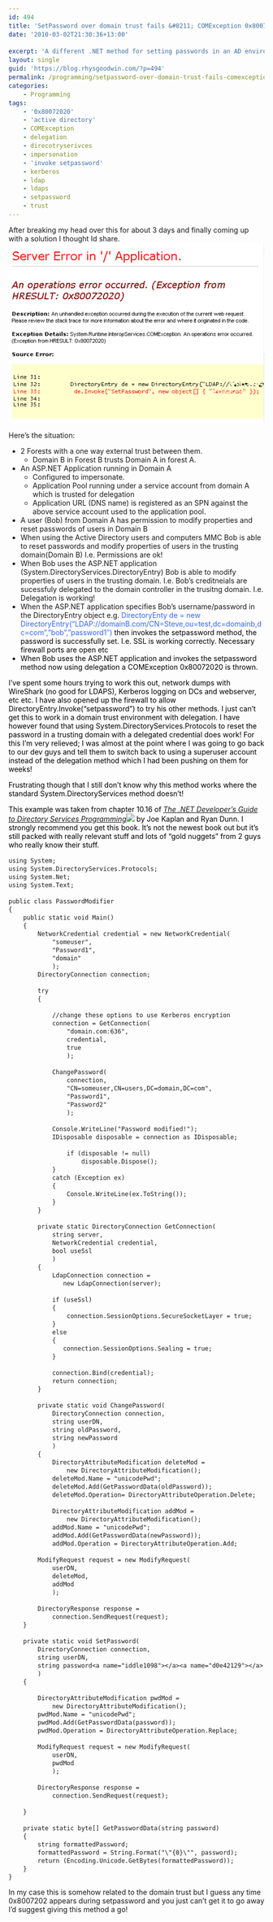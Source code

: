 ```yaml
---
id: 494
title: 'SetPassword over domain trust fails &#8211; COMException 0x8007202'
date: '2010-03-02T21:30:36+13:00'

excerpt: 'A different .NET method for setting passwords in an AD environment over LDAP.'
layout: single
guid: 'https://blog.rhysgoodwin.com/?p=494'
permalink: /programming/setpassword-over-domain-trust-fails-comexception-0x80072020/
categories:
    - Programming
tags:
    - '0x80072020'
    - 'active directory'
    - COMException
    - delegation
    - direcotryserivces
    - impersonation
    - 'invoke setpassword'
    - kerberos
    - ldap
    - ldaps
    - setpassword
    - trust
---
```


After breaking my head over this for about 3 days and finally coming up with a solution I thought Id share.[![](/content/uploads/2010/03/COMException-0x80072020.png "COMException 0x80072020")](/content/uploads/2010/03/COMException-0x80072020.png)

Here’s the situation:

- 2 Forests with a one way external trust between them. 
    - Domain B in Forest B trusts Domain A in forest A.
- An ASP.NET Application running in Domain A 
    - Configured to impersonate.
    - Application Pool running under a service account from domain A which is trusted for delegation
    - Application URL (DNS name) is registered as an SPN against the above service account used to the application pool.
- A user (Bob) from Domain A has permission to modify properties and reset passwords of users in Domain B
- When using the Active Directory users and computers MMC Bob is able to reset passwords and modify properties of users in the trusting domain(Domain B) I.e. Permissions are ok!
- When Bob uses the ASP.NET application (System.DirectoryServices.DirectoryEntry) Bob is able to modify properties of users in the trusting domain. I.e. Bob’s creditneials are sucessfuly delegated to the domain controller in the trusitng domain. I.e. Delegation is working!
- When the ASP.NET application specifies Bob’s username/password in the DirectoryEntry object e.g. <span style="color: #3366ff;">DirectoryEnty de = new DirectoryEntry(“LDAP://domainB.com</span><span style="color: #3366ff;">/CN=Steve,ou=test,dc=domainb,dc=com”,”bob”,”password1″)</span> <span style="color: #000000;"> then invokes the setpassword method, the password is successfully set. I.e. SSL is working correctly. Necessary firewall ports are open etc</span>
- <span style="color: #000000;">When Bob uses the ASP.NET application and invokes the setpassword method now using delegation a COMException 0x80072020 is thrown.</span>

<span style="color: #000000;">I’ve spent some hours trying to work this out, network dumps with WireShark (no good for LDAPS), Kerberos logging on DCs and webserver, etc etc. I have also opened up the firewall to allow DirectoryEntry.Invoke(“setpassword”) to try his other methods. I just can’t get this to work in a domain trust environment with delegation. I have however found that using System.DirectoryServices.Protocols to reset the password in a trusting domain with a delegated credential does work! For this I’m very relieved; I was almost at the point where I was going to go back to our dev guys and tell them to switch back to using a superuser account instead of the delegation method which I had been pushing on them for weeks!</span>

<span style="color: #000000;">Frustrating though that I still don’t know why this method works where the standard System.DirectoryServices method doesn’t!</span>

<span style="color: #000000;">This example was taken from chapter 10.16 of</span> <span style="color: #3366ff;">*[The .NET Developer’s Guide to Directory Services Programming](http://www.amazon.com/gp/product/0321350170?ie=UTF8&tag=blogrhysgoodw-20&linkCode=as2&camp=1789&creative=9325&creativeASIN=0321350170)![](https://www.assoc-amazon.com/e/ir?t=blogrhysgoodw-20&l=as2&o=1&a=0321350170)* <span style="color: #000000;">by Joe Kaplan and Ryan Dunn.</span></span><span style="color: #000000;"> I strongly recommend you get this book. It’s not the newest book out but it’s still packed with really relevant stuff and lots of “gold nuggets” from 2 guys who really know their stuff.  
</span>

```
using System;
using System.DirectoryServices.Protocols;
using System.Net;
using System.Text;

public class PasswordModifier
{
    public static void Main()
    {
        NetworkCredential credential = new NetworkCredential(
            "someuser",
            "Password1",
            "domain"
            );
        DirectoryConnection connection;

        try
        {

            //change these options to use Kerberos encryption
            connection = GetConnection(
                "domain.com:636",
                credential,
                true
                );

            ChangePassword(
                connection,
                "CN=someuser,CN=users,DC=domain,DC=com",
                "Password1",
                "Password2"
                );

            Console.WriteLine("Password modified!");
            IDisposable disposable = connection as IDisposable;

                if (disposable != null)
                    disposable.Dispose();
            }
            catch (Exception ex)
            {
                Console.WriteLine(ex.ToString());
            }
        }

        private static DirectoryConnection GetConnection(
            string server,
            NetworkCredential credential,
            bool useSsl
            )
        {
            LdapConnection connection =
               new LdapConnection(server);

            if (useSsl)
            {
                connection.SessionOptions.SecureSocketLayer = true;
            }
            else
            {
               connection.SessionOptions.Sealing = true;
            }

            connection.Bind(credential);
            return connection;
        }

        private static void ChangePassword(
            DirectoryConnection connection,
            string userDN,
            string oldPassword,
            string newPassword
            )
        {
            DirectoryAttributeModification deleteMod =
                new DirectoryAttributeModification();
            deleteMod.Name = "unicodePwd";
            deleteMod.Add(GetPasswordData(oldPassword));
            deleteMod.Operation= DirectoryAttributeOperation.Delete;

            DirectoryAttributeModification addMod =
                new DirectoryAttributeModification();
            addMod.Name = "unicodePwd";
            addMod.Add(GetPasswordData(newPassword));
            addMod.Operation = DirectoryAttributeOperation.Add;

        ModifyRequest request = new ModifyRequest(
            userDN,
            deleteMod,
            addMod
            );

        DirectoryResponse response =
            connection.SendRequest(request);
    }

    private static void SetPassword(
        DirectoryConnection connection,
        string userDN,
        string password<a name="iddle1098"></a><a name="d0e42129"></a>
        )
    {

        DirectoryAttributeModification pwdMod =
            new DirectoryAttributeModification();
        pwdMod.Name = "unicodePwd";
        pwdMod.Add(GetPasswordData(password));
        pwdMod.Operation = DirectoryAttributeOperation.Replace;

        ModifyRequest request = new ModifyRequest(
            userDN,
            pwdMod
            );

        DirectoryResponse response =
            connection.SendRequest(request);

    }

    private static byte[] GetPasswordData(string password)
    {
        string formattedPassword;
        formattedPassword = String.Format("\"{0}\"", password);
        return (Encoding.Unicode.GetBytes(formattedPassword));
    }
}
```

In my case this is somehow related to the domain trust but I guess any time 0x8007202 appears during setpassword and you just can’t get it to go away I’d suggest giving this method a go!